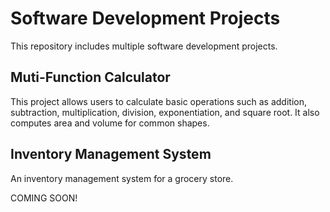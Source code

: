 # Software Development Projects

This repository includes multiple software development projects.

## Muti-Function Calculator

This project allows users to calculate basic operations such as addition, subtraction, multiplication, division, exponentiation, and square root. It also computes area and volume for common shapes.


## Inventory Management System

An inventory management system for a grocery store.

COMING SOON! 
